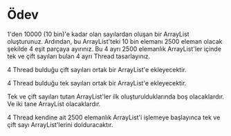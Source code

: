 # Ödev

1'den 10000 (10 bin)'e kadar olan sayılardan oluşan bir ArrayList oluşturunuz. Ardından, bu ArrayList'teki 10 bin elemanı 2500 eleman olacak şekilde 4 eşit parçaya ayırınız.
Bu 4 ayrı 2500 elemanlık ArrayList'ler içinde tek ve çift sayıları bulan 4 ayrı Thread tasarlayınız.

4 Thread bulduğu çift sayıları ortak bir ArrayList'e ekleyecektir.

4 Thread bulduğu tek sayıları ortak bir ArrayList'e ekleyecektir.

Tek ve çift sayıları tutan ArrayList'ler ilk oluşturulduklarında boş olacaklardır. Ve iki tane ArrayList olacaklardır.

4 Thread kendine ait 2500 elemanlık ArrayList'i işlemeye başlayınca tek ve çift sayı ArrayList'lerini dolduracaktır.